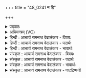 +++
title = "48_0241 न हि"

+++
<details><summary>पदपाठः</summary>

न꣢। हि। वः꣣। चरम꣢म्। च꣣। न꣢। व꣡सि꣢꣯ष्ठः। प꣣रिमँ꣡स꣢ते। प꣣रि। मँ꣡स꣢꣯ते। अ꣣स्मा꣡क꣢म्। अ꣣द्य꣢। अ꣣। द्य꣢। म꣣रु꣡तः꣢। सु꣣ते꣢। स꣡चा꣢꣯। वि꣡श्वे꣢꣯। पि꣣बन्तु। कामि꣡नः꣢। २४१।
</details>

<details><summary>अधिमन्त्रम् (VC)</summary>

- मरुतः
- वसिष्ठो मैत्रावरुणिः
- बृहती
- मध्यमः
- ऐन्द्रं काण्डम्
</details>

<details><summary>हिन्दी : आचार्य रामनाथ वेदालंकार - विषयः</summary>

अगले मन्त्र में आचार्य और परमात्मा का कार्य वर्णित किया है।
</details>

<details><summary>हिन्दी : आचार्य रामनाथ वेदालंकार - पदार्थः</summary>

पदार्थान्वयभाषाः -  प्रथम—अध्ययनाध्यापन के पक्ष में। हे विद्यार्थीरूप मरुतो ! (वः) तुममें से (चरमं च न) हीनकोटिवाले भी विद्यार्थी को (वसिष्ठः) विद्या से बसानेवाला आचार्य (नहि) नहीं (परिमंसते) छोड़ता है, अर्थात् विद्या से वंचित नहीं करता है। (अद्य) आज (सुते) विद्यायज्ञ के प्रवृत्त हो जाने पर (अस्माकम्) हमारे (विश्वे) सब (कामिनः) विद्या-ग्रहण के इच्छुक (मरुतः) विद्यार्थी (सचा) साथ मिलकर (पिबन्तु) विद्या-रस का पान करें ॥ ‘मरुतः’ का यौगिक अर्थ है मरनेवाले। मृत्यु-रूप आचार्य के गर्भ में स्थित होकर पूर्व संस्कारों को छोड़कर (अर्थात् मरकर) विद्या से पुनर्जन्म प्राप्त करते हैं, इस कारण विद्यार्थी ‘मरुत्’ कहलाते हैं। अथर्ववेद में स्पष्ट ही आचार्य को मृत्यु कहा है (अथर्व० ११।५।१४), यह भी कहा है कि ‘‘आचार्य उपनयन संस्कार करके ब्रह्मचारी को गर्भ में धारण करता है, तीन रात्रि तक उसे अपने उदर में रखता है, फिर जब ब्रह्मचारी द्वितीय जन्म लेता है, अर्थात् विद्या पढ़कर स्नातक बनता है, तब उसे देखने के लिए अनेक विद्वान् जन आते हैं।’’ (अथर्व० ११।५।३) ॥ द्वितीय—कर्मफल-भोग के पक्ष में। हे मरणधर्मा मनुष्यो ! (वः) तुम्हारे बीच में (चरमं चन) एक को भी (वसिष्ठः) अतिशय बसानेवाला सर्वव्यापक परमेश्वर (नहि परिमंसते) कर्मफल दिये बिना नहीं छोड़ता है, अर्थात् प्रथम से लेकर अन्तिम तक सभी को कर्मफल प्रदान करता है। (अद्य) आज, बर्तमान काल में (सुते) उत्पन्न जगत् में (अस्माकम्) हमारे बीच में (विश्वे) सभी (कामिनः) अभ्युदय के इच्छुक (मरुतः) मरणधर्मा मनुष्य (सचा) साथ मिलकर (पिबन्तु) कर्मफलों का भोग करें ॥९॥ इस मन्त्र में श्लेषालङ्कार है ॥९॥
</details>

<details><summary>हिन्दी : आचार्य रामनाथ वेदालंकार - भावार्थः</summary>

भावार्थभाषाः -  जैसे वसिष्ठ परमेश्वर निरपवाद रूप में सभी जीवात्माओं को कर्मानुसार फल देता है, वैसे ही वसिष्ठ आचार्य ऐसी सरल शैली से शिष्यों को पढ़ाये, जिससे बिना अपवाद के सभी शिष्य विद्या के ग्रहण में समर्थ हों ॥९॥
</details>

<details><summary>संस्कृत : आचार्य रामनाथ वेदालंकार - विषयः</summary>

अथाचार्यस्य परमात्मनश्च कृत्यमाह।
</details>

<details><summary>संस्कृत : आचार्य रामनाथ वेदालंकार - पदार्थः</summary>

पदार्थान्वयभाषाः -  प्रथमः—अध्ययनाध्यापनपक्षे। मरुतो देवताः। हे मरुतः विद्यार्थिनः। युष्माकं मध्ये (चरमं च न) हीनकोटिकमपि विद्यार्थिनम् (वसिष्ठः२) विद्यया वासयितृतमः आचार्यः (नहि) नैव (परिमंसते३) परित्यजति, विद्यया वञ्चितं न करोतीत्यर्थः। परिपूर्वाद् मनु अवबोधने धातोर्लेटि ‘सिब्बहुलं लेटि’ अ० ३।१।३४ इति सिपि रूपम्। परिरत्र वर्जनार्थः। (अद्य) अस्मिन् दिने (सुते) विद्यायज्ञे प्रवृत्ते सति (अस्माकम्) नः (विश्वे) सर्वे (कामिनः) विद्याग्रहणेच्छवः (मरुतः) विद्यार्थिनः (सचा) संभूय (पिबन्तु) विद्यारसपानं कुर्वन्तु॥ म्रियन्ते इति मरुतः। मृत्युरूपस्याचार्यस्य गर्भे स्थित्वा पूर्वसंस्कारान् परित्यज्य मृत्वा वा विद्यातः पुनर्जन्म प्राप्नुवन्ति, तस्माद् विद्यार्थिनो मरुत उच्यन्ते। आचार्यस्य मृत्युरूपत्वं च श्रुतिरेवमाह—‘आ॒चा॒र्यो मृ॒त्युः’ (अथ० ११।५।१४) इति। अन्यच्च—“आ॒चा॒र्य उपनय॑मानो ब्रह्मचा॒रिणं कृणुते॒ गर्भ॑म॒न्तः। तं रात्री॑स्ति॒स्र उ॒दरे॑ बिभर्ति॒ तं जा॒तं द्रष्टु॑मभि॒संय॑न्ति दे॒वाः” ॥ (अथ० ११।५।३) इति॥ अथ द्वितीयः—कर्मफलभोगपक्षे। हे मरुतः मरणधर्माणो मनुष्याः। (वः) युष्माकं मध्ये (चरमं च न) अन्यतममपि (वसिष्ठः) अतिशयेन वस्ता वसिष्ठः सर्वव्यापकः परमेश्वरः। वस आच्छादने, तृजन्ताद् इष्ठनि ‘तुरिष्ठेमेयस्सु’, अ० ६।४।१५४ इति तृचो लोपः। (नहि परिमंसते) विना कर्मफलदानेन नैव परित्यजति, पूर्वस्मादारभ्य चरमपर्यन्तं सर्वेभ्य एव कर्मफलं प्रयच्छतीत्यर्थः। (अद्य) अस्मिन् दिने वर्तमानकाले इत्यर्थः (सुते) उत्पन्ने जगति (अस्माकम्) अस्मन्मध्ये (विश्वे) सर्वेऽपि (कामिनः) अभ्युदयाकांक्षिणः (मरुतः४) मरणधर्माणो मनुष्याः (सचा) संभूय (पिबन्तु) कर्मफलान्यास्वादयन्तु ॥९॥५ अत्र श्लेषालङ्कारः ॥९॥
</details>

<details><summary>संस्कृत : आचार्य रामनाथ वेदालंकार - भावार्थः</summary>

भावार्थभाषाः -  यथा वसिष्ठः परमेश्वरो निरपवादं सर्वेभ्यो जीवात्मभ्यः कर्मानुसारं फलं प्रयच्छति तथैव वसिष्ठ आचार्यस्तथा सरलया शैल्या शिष्यानध्यापयेत् यथा निरपवादं सर्वेऽपि शिष्या विद्याग्रहणे क्षमन्ताम् ॥९॥
</details>

<details><summary>संस्कृत : आचार्य रामनाथ वेदालंकार - पादटिप्पनी</summary>

टिप्पणी:   १. ऋ० ७।५९।३, ‘पिबन्तु’ इत्यत्र ‘पिबत’ इति पाठः। २. ‘(वसिष्ठः) अतिशयेन विद्यासु कृतवासः (विद्वज्जनः)’ इति ऋ० ७।२६।५ भाष्ये, ‘अतिशयेन वासयिता इति’ च ७।५९।३ भाष्ये द०। ३. परिमंसते वर्जयित्वा स्तौति—परिः वर्जने। मतिः स्तुतिकर्मा। सर्वानेव युष्मान् स्तौति—इति भ०। चरमं चन जघन्यमपि नहि परिमंसते वर्जयित्वा न स्तौति—इति सा०। ४. मृङ् प्राणत्यागे धातोः ‘मृग्रोरुतिः’ उ० १।९४ इति उतिः प्रत्ययः। ‘म्रियते इति मरुत् मनुष्यजातिः पवनो वा’ इत्युणादिकोशव्याख्याने द०। ५. दयानन्दर्षिः ऋग्भाष्ये मन्त्रमिमं मनुष्याणां किं कर्तव्यमिति विषये व्याचष्टे।
</details>